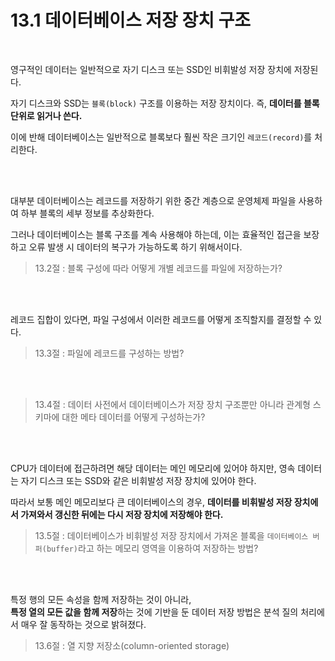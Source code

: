 # 13.1 데이터베이스 저장 장치 구조

<br/>

영구적인 데이터는 일반적으로 자기 디스크 또는 SSD인 비휘발성 저장 장치에 저장된다.

자기 디스크와 SSD는 `블록(block)` 구조를 이용하는 저장 장치이다. 즉, **데이터를 블록 단위로 읽거나 쓴다.**

이에 반해 데이터베이스는 일반적으로 블록보다 훨씬 작은 크기인 `레코드(record)`를 처리한다.

<br/>
<br/>

대부분 데이터베이스는 레코드를 저장하기 위한 중간 계층으로 운영체제 파일을 사용하여 하부 블록의 세부 정보를 추상화한다.

그러나 데이터베이스는 블록 구조를 계속 사용해야 하는데, 이는 효율적인 접근을 보장하고 오류 발생 시 데이터의 복구가 가능하도록 하기 위해서이다.

> 13.2절 : 블록 구성에 따라 어떻게 개별 레코드를 파일에 저장하는가?

<br/>
<br/>

레코드 집합이 있다면, 파일 구성에서 이러한 레코드를 어떻게 조직할지를 결정할 수 있다.

> 13.3절 : 파일에 레코드를 구성하는 방법?

<br/>
<br/>

> 13.4절 : 데이터 사전에서 데이터베이스가 저장 장치 구조뿐만 아니라 관계형 스키마에 대한 메타 데이터를 어떻게 구성하는가?

<br/>
<br/>

CPU가 데이터에 접근하려면 해당 데이터는 메인 메모리에 있어야 하지만, 영속 데이터는 자기 디스크 또는 SSD와 같은 비휘발성 저장 장치에 있어야 한다.

따라서 보통 메인 메모리보다 큰 데이터베이스의 경우, **데이터를 비휘발성 저장 장치에서 가져와서 갱신한 뒤에는 다시 저장 장치에 저장해야 한다.**

> 13.5절 : 데이터베이스가 비휘발성 저장 장치에서 가져온 블록을 `데이터베이스 버퍼(buffer)`라고 하는 메모리 영역을 이용하여 저장하는 방법?

<br/>
<br/>

특정 행의 모든 속성을 함께 저장하는 것이 아니라,  
**특정 열의 모든 값을 함께 저장**하는 것에 기반을 둔 데이터 저장 방법은 분석 질의 처리에서 매우 잘 동작하는 것으로 밝혀졌다.

> 13.6절 : 열 지향 저장소(column-oriented storage)
